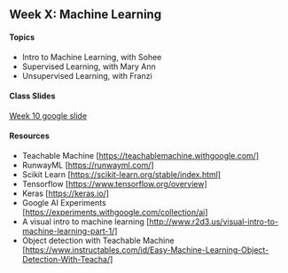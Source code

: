 ## Week X: Machine Learning
#### Topics
- Intro to Machine Learning, with Sohee
- Supervised Learning, with Mary Ann
- Unsupervised Learning, with Franzi

#### Class Slides
[Week 10 google slide](https://docs.google.com/presentation/d/1Ynd5kSdYJKz_ivt651ziBZBUreGiyaEpxkB9FiCyozk/edit?usp=sharing)

#### Resources
- Teachable Machine [https://teachablemachine.withgoogle.com/]
- RunwayML [https://runwayml.com/]
- Scikit Learn [https://scikit-learn.org/stable/index.html]
- Tensorflow [https://www.tensorflow.org/overview]
- Keras [https://keras.io/]
- Google AI Experiments [https://experiments.withgoogle.com/collection/ai]
- A visual intro to machine learning [http://www.r2d3.us/visual-intro-to-machine-learning-part-1/]
- Object detection with Teachable Machine [https://www.instructables.com/id/Easy-Machine-Learning-Object-Detection-With-Teacha/]
